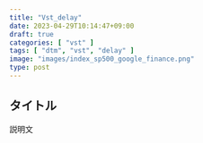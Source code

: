 ```yaml
---
title: "Vst_delay"
date: 2023-04-29T10:14:47+09:00
draft: true
categories: [ "vst" ]
tags: [ "dtm", "vst", "delay" ]
image: "images/index_sp500_google_finance.png"
type: post
---
```


## タイトル

説明文

